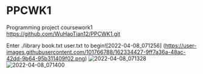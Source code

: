# PPCWK1
Programming project coursework1
https://github.com/WuHaoTian12/PPCWK1.git

Enter ./library book.txt user.txt to begin![2022-04-08_071256]
(https://user-images.githubusercontent.com/101766788/162334427-9ff7a36a-48ac-42dd-9b64-95b311409f02.png)
![2022-04-08_071328](https://user-images.githubusercontent.com/101766788/162334441-e1f29560-ee16-42d8-ad1a-a3f46976341e.png)
![2022-04-08_071400](https://user-images.githubusercontent.com/101766788/162334447-5a6fb9f0-7e62-4338-974f-edf3ab9e4970.png)

